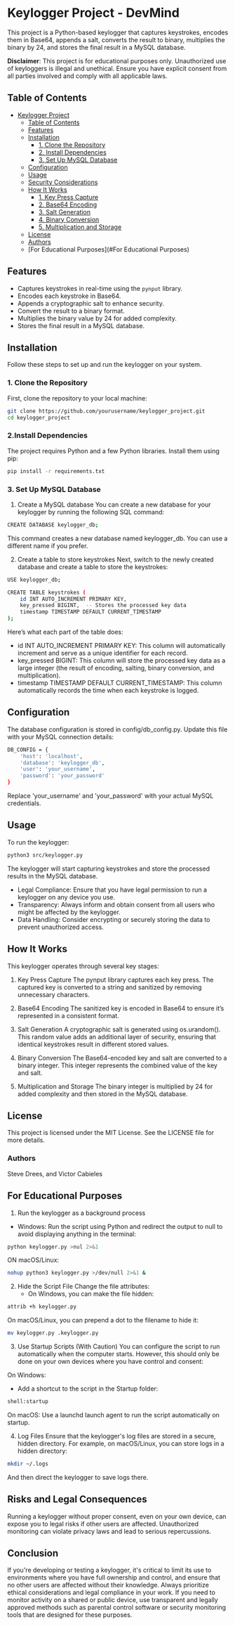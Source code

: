 # Keylogger Project - DevMind

This project is a Python-based keylogger that captures keystrokes, encodes them in Base64, appends a salt, converts the result to binary, multiplies the binary by 24, and stores the final result in a MySQL database.

**Disclaimer**: This project is for educational purposes only. Unauthorized use of keyloggers is illegal and unethical. Ensure you have explicit consent from all parties involved and comply with all applicable laws.

## Table of Contents

- [Keylogger Project](#keylogger-project)
  - [Table of Contents](#table-of-contents)
  - [Features](#features)
  - [Installation](#installation)
    - [1. Clone the Repository](#1-clone-the-repository)
    - [2. Install Dependencies](#2-install-dependencies)
    - [3. Set Up MySQL Database](#3-set-up-mysql-database)
  - [Configuration](#configuration)
  - [Usage](#usage)
  - [Security Considerations](#security-considerations)
  - [How It Works](#how-it-works)
    - [1. Key Press Capture](#1-key-press-capture)
    - [2. Base64 Encoding](#2-base64-encoding)
    - [3. Salt Generation](#3-salt-generation)
    - [4. Binary Conversion](#4-binary-conversion)
    - [5. Multiplication and Storage](#5-multiplication-and-storage)
  - [License](#license)
  - [Authors](#Authors)
  - [For Educational Purposes](#For Educational Purposes)

## Features

- Captures keystrokes in real-time using the `pynput` library.
- Encodes each keystroke in Base64.
- Appends a cryptographic salt to enhance security.
- Convert the result to a binary format.
- Multiplies the binary value by 24 for added complexity.
- Stores the final result in a MySQL database.

## Installation

Follow these steps to set up and run the keylogger on your system.

### 1. Clone the Repository

First, clone the repository to your local machine:

```bash
git clone https://github.com/yourusername/keylogger_project.git
cd keylogger_project
```

### 2.Install Dependencies

The project requires Python and a few Python libraries. Install them using pip:

```bash
pip install -r requirements.txt
```

### 3. Set Up MySQL Database
1. Create a MySQL database
You can create a new database for your keylogger by running the following SQL command:

```bash
CREATE DATABASE keylogger_db;
```

This command creates a new database named keylogger_db. You can use a different name if you prefer.

2. Create a table to store keystrokes
Next, switch to the newly created database and create a table to store the keystrokes:

```bash
USE keylogger_db;

CREATE TABLE keystrokes (
    id INT AUTO_INCREMENT PRIMARY KEY,
    key_pressed BIGINT,  -- Stores the processed key data
    timestamp TIMESTAMP DEFAULT CURRENT_TIMESTAMP
);
```

Here’s what each part of the table does:

 - id INT AUTO_INCREMENT PRIMARY KEY: This column will automatically increment and serve as a unique identifier for each record.
 - key_pressed BIGINT: This column will store the processed key data as a large integer (the result of encoding, salting, binary conversion, and multiplication).
 - timestamp TIMESTAMP DEFAULT CURRENT_TIMESTAMP: This column automatically records the time when each keystroke is logged.

## Configuration
The database configuration is stored in config/db_config.py. Update this file with your MySQL connection details:

```bash
DB_CONFIG = {
    'host': 'localhost',
    'database': 'keylogger_db',
    'user': 'your_username',
    'password': 'your_password'
}
```

Replace 'your_username' and 'your_password' with your actual MySQL credentials.

## Usage
To run the keylogger:

```bash
python3 src/keylogger.py
```

The keylogger will start capturing keystrokes and store the processed results in the MySQL database.

 - Legal Compliance: Ensure that you have legal permission to run a keylogger on any device you use.
 - Transparency: Always inform and obtain consent from all users who might be affected by the keylogger.
 - Data Handling: Consider encrypting or securely storing the data to prevent unauthorized access.

## How It Works
This keylogger operates through several key stages:

1. Key Press Capture
The pynput library captures each key press. The captured key is converted to a string and sanitized by removing unnecessary characters.

2. Base64 Encoding
The sanitized key is encoded in Base64 to ensure it’s represented in a consistent format.

3. Salt Generation
A cryptographic salt is generated using os.urandom(). This random value adds an additional layer of security, ensuring that identical keystrokes result in different stored values.

4. Binary Conversion
The Base64-encoded key and salt are converted to a binary integer. This integer represents the combined value of the key and salt.

5. Multiplication and Storage
The binary integer is multiplied by 24 for added complexity and then stored in the MySQL database.

## License
This project is licensed under the MIT License. See the LICENSE file for more details.


### Authors
Steve Drees, and Victor Cabieles

## For Educational Purposes
 1. Run the keylogger as a background process
 - Windows:
Run the script using Python and redirect the output to null to avoid displaying anything in the terminal:

 ```bash
python keylogger.py >nul 2>&1
 ```

ON macOS/Linux:

```bash
nohup python3 keylogger.py >/dev/null 2>&1 &
```

2. Hide the Script File
Change the file attributes:
   - On Windows, you can make the file hidden:

```bash
attrib +h keylogger.py
```

On macOS/Linux, you can prepend a dot to the filename to hide it:

```bash
mv keylogger.py .keylogger.py
```

3. Use Startup Scripts (With Caution)
You can configure the script to run automatically when the computer starts.
   However, this should only be done on your own devices where you have control and consent:

On Windows:
 - Add a shortcut to the script in the Startup folder:
```bash
shell:startup
```

On macOS: Use a launchd launch agent to run the script automatically on startup.

4. Log Files
Ensure that the keylogger's log files are stored in a secure, hidden directory.
   For example, on macOS/Linux, you can store logs in a hidden directory:

```bash
mkdir ~/.logs
```

And then direct the keylogger to save logs there.

## Risks and Legal Consequences
Running a keylogger without proper consent, even on your own device,
can expose you to legal risks if other users are affected.
Unauthorized monitoring can violate privacy laws and lead to serious repercussions.

## Conclusion
If you're developing or testing a keylogger,
it's critical to limit its use to environments where you have full ownership and control,
and ensure that no other users are affected without their knowledge.
Always prioritize ethical considerations and legal compliance in your work.
If you need to monitor activity on a shared or public device,
use transparent and legally approved methods such as parental control software or security monitoring tools
that are designed for these purposes.